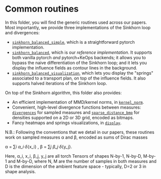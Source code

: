 # Common routines

In this folder, you will find the generic routines used
across our papers.
Most importantly, we provide three implementations
of the Sinkhorn loop and divergences:

- [`sinkhorn_balanced_simple`](./sinkhorn_balanced_simple.py),
  which is a straightforward pytorch implementation.
- [`sinkhorn_balanced`](./sinkhorn_balanced.py),
  which is our *reference implementation*.
  It supports both vanilla pytorch *and* pytorch+KeOps backends;
  it allows you to bypass the naive differentiation of the Sinkhorn loop;
  and it lets you display the influence fields as
  contour lines in the background.
- [`sinkhorn_balanced_visualization`](./sinkhorn_balanced_visualization.py),
  which lets you display the "springs" associated to a transport
  plan, on top of the influence fields.
  It also supports halved iterations of the Sinkhorn loop.

On top of the Sinkhorn algorithm, this folder also provides:

- An efficient implementation of MMD/kernel norms, in [`kernel_norm`](./kernel_norm.py).
- Convenient, high-level divergence functions between measures:
  [`divergences`](./divergences.py) for sampled measures
  and [`sparse_distance_bmp`](./sparse_distance_bmp.py) for
  densities supported on a 2D or 3D grid, encoded as bitmaps.
- Fancy heatmaps and springs visualizations, in [`display`](./display.py).

N.B.: Following the conventions that we detail in our papers,
these routines work on sampled measures α and β, encoded
as sums of Dirac masses

α = ∑_i α_i·δ_{x_i} ,   β = ∑_j β_j·δ_{y_j}.

Here, α_i, x_i, β_j, y_j are all torch Tensors of shapes
N-by-1, N-by-D, M-by-1 and M-by-D, where N, M are the number of samples
in both measures and D is the dimension of the ambient feature 
space - typically, D=2 or 3 in shape analysis.